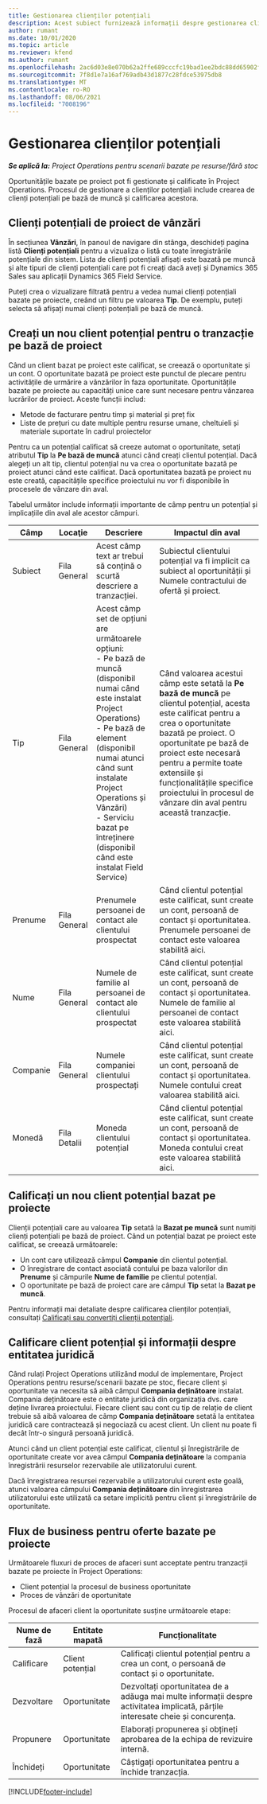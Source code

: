 ```yaml
---
title: Gestionarea clienților potențiali
description: Acest subiect furnizează informații despre gestionarea clienților potențiali pe bază de proiect.
author: rumant
ms.date: 10/01/2020
ms.topic: article
ms.reviewer: kfend
ms.author: rumant
ms.openlocfilehash: 2ac6d03e8e070b62a2ffe689cccfc19bad1ee2bdc88dd65902f663b2d19ba655
ms.sourcegitcommit: 7f8d1e7a16af769adb43d1877c28fdce53975db8
ms.translationtype: MT
ms.contentlocale: ro-RO
ms.lasthandoff: 08/06/2021
ms.locfileid: "7008196"
---
```

# <a name="manage-leads"></a>Gestionarea clienților potențiali

_**Se aplică la:** Project Operations pentru scenarii bazate pe resurse/fără stoc_

Oportunitățile bazate pe proiect pot fi gestionate și calificate în Project Operations. Procesul de gestionare a clienților potențiali include crearea de clienți potențiali pe bază de muncă și calificarea acestora. 

## <a name="project-sales-leads"></a>Clienți potențiali de proiect de vânzări

În secțiunea **Vânzări**, în panoul de navigare din stânga, deschideți pagina listă **Clienți potențiali** pentru a vizualiza o listă cu toate înregistrările potențiale din sistem. Lista de clienți potențiali afișați este bazată pe muncă și alte tipuri de clienți potențiali care pot fi creați dacă aveți și Dynamics 365 Sales sau aplicații Dynamics 365 Field Service.

Puteți crea o vizualizare filtrată pentru a vedea numai clienți potențiali bazate pe proiecte, creând un filtru pe valoarea **Tip**. De exemplu, puteți selecta să afișați numai clienți potențiali pe bază de muncă.

## <a name="create-a-new-lead-for-a-project-based-deal"></a>Creați un nou client potențial pentru o tranzacție pe bază de proiect

Când un client bazat pe proiect este calificat, se creează o oportunitate și un cont. O oportunitate bazată pe proiect este punctul de plecare pentru activitățile de urmărire a vânzărilor în faza oportunitate. Oportunitățile bazate pe proiecte au capacități unice care sunt necesare pentru vânzarea lucrărilor de proiect. Aceste funcții includ:

- Metode de facturare pentru timp și material și preț fix
- Liste de prețuri cu date multiple pentru resurse umane, cheltuieli și materiale suportate în cadrul proiectelor

Pentru ca un potențial calificat să creeze automat o oportunitate, setați atributul **Tip** la **Pe bază de muncă** atunci când creați clientul potențial. Dacă alegeți un alt tip, clientul potențial nu va crea o oportunitate bazată pe proiect atunci când este calificat. Dacă oportunitatea bazată pe proiect nu este creată, capacitățile specifice proiectului nu vor fi disponibile în procesele de vânzare din aval.

Tabelul următor include informații importante de câmp pentru un potențial și implicațiile din aval ale acestor câmpuri.
 
| **Câmp** | **Locaţie** | **Descriere** | **Impactul din aval** |
| --- | --- | --- | --- |
| Subiect | Fila General | Acest câmp text ar trebui să conțină o scurtă descriere a tranzacției. | Subiectul clientului potențial va fi implicit ca subiect al oportunității și Numele contractului de ofertă și proiect. |
| Tip | Fila General | Acest câmp set de opțiuni are următoarele opțiuni:</br>- Pe bază de muncă (disponibil numai când este instalat Project Operations)</br>- Pe bază de element (disponibil numai atunci când sunt instalate Project Operations și Vânzări)</br>- Serviciu bazat pe întreținere (disponibil când este instalat Field Service) | Când valoarea acestui câmp este setată la **Pe bază de muncă** pe clientul potențial, acesta este calificat pentru a crea o oportunitate bazată pe proiect. O oportunitate pe bază de proiect este necesară pentru a permite toate extensiile și funcționalitățile specifice proiectului în procesul de vânzare din aval pentru această tranzacție. |
| Prenume | Fila General | Prenumele persoanei de contact ale clientului prospectat | Când clientul potențial este calificat, sunt create un cont, persoană de contact și oportunitatea. Prenumele persoanei de contact este valoarea stabilită aici. |
| Nume | Fila General | Numele de familie al persoanei de contact ale clientului prospectat | Când clientul potențial este calificat, sunt create un cont, persoană de contact și oportunitatea. Numele de familie al persoanei de contact este valoarea stabilită aici. |
| Companie | Fila General | Numele companiei clientului prospectați | Când clientul potențial este calificat, sunt create un cont, persoană de contact și oportunitatea. Numele contului creat valoarea stabilită aici. |
| Monedă | Fila Detalii | Moneda clientului potențial | Când clientul potențial este calificat, sunt create un cont, persoană de contact și oportunitatea. Moneda contului creat este valoarea stabilită aici. |

## <a name="qualify-a-new-project-based-lead"></a>Calificați un nou client potențial bazat pe proiecte

Clienții potențiali care au valoarea **Tip** setată la **Bazat pe muncă** sunt numiți clienți potențiali pe bază de proiect. Când un potențial bazat pe proiect este calificat, se creează următoarele:

- Un cont care utilizează câmpul **Companie** din clientul potențial.
- O înregistrare de contact asociată contului pe baza valorilor din **Prenume** și câmpurile **Nume de familie** pe clientul potențial.
- O oportunitate pe bază de proiect care are câmpul **Tip** setat la **Bazat pe muncă**.

Pentru informații mai detaliate despre calificarea clienților potențiali, consultați [Calificați sau convertiți clienții potențiali](/dynamics365/sales-enterprise/qualify-lead-convert-opportunity-sales).

## <a name="lead-qualification-and-legal-entity-information"></a>Calificare client potențial și informații despre entitatea juridică 

Când rulați Project Operations utilizând modul de implementare, Project Operations pentru resurse/scenarii bazate pe stoc, fiecare client și oportunitate va necesita să aibă câmpul **Compania deținătoare** instalat. Compania deținătoare este o entitate juridică din organizația dvs. care deține livrarea proiectului. Fiecare client sau cont cu tip de relație de client trebuie să aibă valoarea de câmp **Compania deținătoare** setată la entitatea juridică care contractează și negociază cu acest client. Un client nu poate fi decât într-o singură persoană juridică.

Atunci când un client potențial este calificat, clientul și înregistrările de oportunitate create vor avea câmpul **Compania deținătoare** la compania înregistrării resurselor rezervabile ale utilizatorului curent.

Dacă înregistrarea resursei rezervabile a utilizatorului curent este goală, atunci valoarea câmpului **Compania deținătoare** din înregistrarea utilizatorului este utilizată ca setare implicită pentru client și înregistrările de oportunitate.

## <a name="business-process-flow-for-project-based-deals"></a>Flux de business pentru oferte bazate pe proiecte

Următoarele fluxuri de proces de afaceri sunt acceptate pentru tranzacții bazate pe proiecte în Project Operations:

- Client potențial la procesul de business oportunitate
- Proces de vânzări de oportunitate

Procesul de afaceri client la oportunitate susține următoarele etape:

| Nume de fază | Entitate mapată | Funcționalitate |
| --- | --- | --- |
| Calificare | Client potențial | Calificați clientul potențial pentru a crea un cont, o persoană de contact și o oportunitate. |
| Dezvoltare | Oportunitate | Dezvoltați oportunitatea de a adăuga mai multe informații despre activitatea implicată, părțile interesate cheie și concurența. |
| Propunere | Oportunitate | Elaborați propunerea și obțineți aprobarea de la echipa de revizuire internă. |
| Închideți | Oportunitate | Câștigați oportunitatea pentru a închide tranzacția. |


[!INCLUDE[footer-include](../includes/footer-banner.md)]